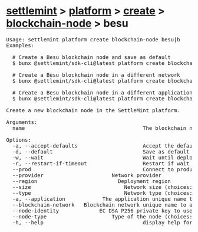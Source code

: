 # [settlemint](../../../../settlemint.md) > [platform](../../../platform.md) > [create](../../create.md) > [blockchain-node](../blockchain-node.md) > besu

<pre>Usage: settlemint platform create blockchain-node besu|b 
Examples:

  # Create a Besu blockchain node and save as default
  $ bunx @settlemint/sdk-cli@latest platform create blockchain-node besu my-node --node-type VALIDATOR --accept-defaults -d

  # Create a Besu blockchain node in a different network
  $ bunx @settlemint/sdk-cli@latest platform create blockchain-node besu my-node --blockchain-network-id 12345 --node-type NON_VALIDATOR --accept-defaults

  # Create a Besu blockchain node in a different application
  $ bunx @settlemint/sdk-cli@latest platform create blockchain-node besu my-node --application-id 123456789 --node-type NON_VALIDATOR --accept-defaults

Create a new blockchain node in the SettleMint platform.

Arguments:
  name                                      The blockchain node name

Options:
  -a, --accept-defaults                     Accept the default values
  -d, --default                             Save as default blockchain node
  -w, --wait                                Wait until deployed
  -r, --restart-if-timeout                  Restart if wait time is exceeded
  --prod                                    Connect to production environment
  --provider <provider>                     Network provider
  --region <region>                         Deployment region
  --size <size>                             Network size (choices: "CUSTOM", "LARGE", "MEDIUM", "SMALL", default: "SMALL")
  --type <type>                             Network type (choices: "DEDICATED", "SHARED", default: "SHARED")
  -a, --application <application>           The application unique name to create the node in (defaults to application from env)
  --blockchain-network <blockchainNetwork>  Blockchain network unique name to add this node to
  --node-identity <nodeIdentity>            EC DSA P256 private key to use as the node identity
  --node-type <nodeType>                    Type of the node (choices: "VALIDATOR", "NON_VALIDATOR")
  -h, --help                                display help for command
</pre>